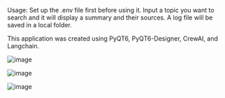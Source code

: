 Usage: Set up the .env file first before using it. Input a topic you want to search and it will display a summary and their sources. A log file will be saved in a local folder.

This application was created using PyQT6, PyQT6-Designer, CrewAI, and Langchain.

![image](https://github.com/user-attachments/assets/593ea730-746b-4331-848b-528e197f6998)

![image](https://github.com/user-attachments/assets/40318501-9ae9-46eb-9c51-ce27d37ff5cb)

![image](https://github.com/user-attachments/assets/3cf081a0-2de7-4561-9eaa-d4997b7a9dc9)

